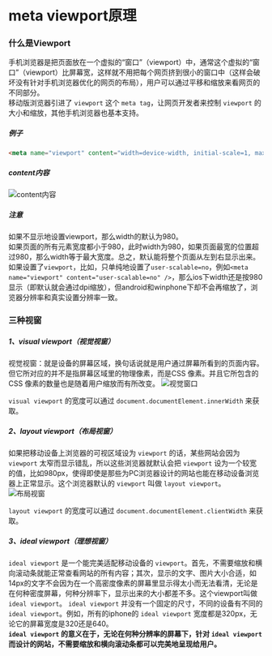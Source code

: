 # meta viewport原理

### 什么是Viewport
手机浏览器是把页面放在一个虚拟的“窗口”（viewport）中，通常这个虚拟的“窗口”（viewport）比屏幕宽，这样就不用把每个网页挤到很小的窗口中（这样会破坏没有针对手机浏览器优化的网页的布局），用户可以通过平移和缩放来看网页的不同部分。<br/>
移动版浏览器引进了 `viewport` 这个 `meta tag`，让网页开发者来控制 `viewport` 的大小和缩放，其他手机浏览器也基本支持。

##### 例子
```html
<meta name="viewport" content="width=device-width, initial-scale=1, maximum-scale=1" />
```
##### content内容
![content内容](https://upload-images.jianshu.io/upload_images/1726248-dd37d922b0231f9e.png?imageMogr2/auto-orient/strip%7CimageView2/2/w/1240)

##### 注意
如果不显示地设置viewport，那么width的默认为980。<br/>
如果页面的所有元素宽度都小于980，此时width为980，如果页面最宽的位置超过980，那么width等于最大宽度。总之，默认能将整个页面从左到右显示出来。<br/>
如果设置了`viewport`，比如，只单纯地设置了`user-scalable=no`，例如`<meta name="viewport" content="user-scalable=no" />`，那么ios下width还是按980显示（即默认就会通过dpi缩放），但android和winphone下却不会再缩放了，浏览器分辨率和真实设置分辨率一致。

### 三种视窗
##### 1、visual viewport（视觉视窗）
视觉视窗：就是设备的屏幕区域，换句话说就是用户通过屏幕所看到的页面内容。但它所对应的并不是指屏幕区域里的物理像素，而是CSS 像素。并且它所包含的 CSS 像素的数量也是随着用户缩放而有所改变。
![视觉窗口](https://upload-images.jianshu.io/upload_images/1726248-6697c843a3dbf82a.png?imageMogr2/auto-orient/strip%7CimageView2/2/w/1240)

`visual viewport` 的宽度可以通过 `document.documentElement.innerWidth` 来获取。

##### 2、layout viewport（布局视窗）
如果把移动设备上浏览器的可视区域设为 `viewport` 的话，某些网站会因为 `viewport` 太窄而显示错乱，所以这些浏览器就默认会把 `viewport` 设为一个较宽的值，比如980px，使得即使是那些为PC浏览器设计的网站也能在移动设备浏览器上正常显示。这个浏览器默认的 `viewport` 叫做 `layout viewport`。
![布局视窗](https://upload-images.jianshu.io/upload_images/1726248-596e1ba8c2e6889c.png?imageMogr2/auto-orient/strip%7CimageView2/2/w/1240)

`layout viewport` 的宽度可以通过 `document.documentElement.clientWidth` 来获取。

##### 3、ideal viewport（理想视窗）
`ideal viewport` 是一个能完美适配移动设备的 `viewport`。首先，不需要缩放和横向滚动条就能正常查看网站的所有内容；其次，显示的文字、图片大小合适，如14px的文字不会因为在一个高密度像素的屏幕里显示得太小而无法看清，无论是在何种密度屏幕，何种分辨率下，显示出来的大小都差不多。这个viewport叫做 `ideal viewport`。
`ideal viewport` 并没有一个固定的尺寸，不同的设备有不同的 `ideal viewport`。例如，所有的iphone的 `ideal viewport` 宽度都是320px，无论它的屏幕宽度是320还是640。<br/>
**`ideal viewport` 的意义在于，无论在何种分辨率的屏幕下，针对 `ideal viewport`  而设计的网站，不需要缩放和横向滚动条都可以完美地呈现给用户。**
